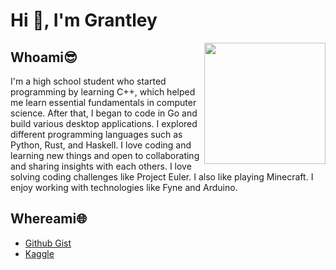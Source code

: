 # Hi 👋, I'm Grantley

<img style="float: right;" src="https://raw.githubusercontent.com/gospacedev/gospacedev/main/warmcoffee.gif" height="194"/>

## Whoami😎

I'm a high school student who started programming by learning C++, which helped me learn essential fundamentals in computer science. After that, I began to code in Go and build various desktop applications. I explored different programming languages such as Python, Rust, and Haskell. I love coding and learning new things and open to collaborating and sharing insights with each others. I love solving coding challenges like Project Euler. I also like playing Minecraft. I enjoy working with technologies like Fyne and Arduino.
## Whereami🌐

- [Github Gist](https://gist.github.com/gospacedev)
- [Kaggle](https://www.kaggle.com/grantleycullar)
